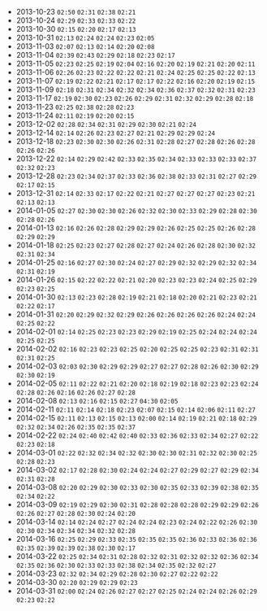 - 2013-10-23 `02:50` `02:31` `02:38` `02:21`
- 2013-10-24 `02:29` `02:33` `02:33` `02:22`
- 2013-10-30 `02:15` `02:20` `02:17` `02:13`
- 2013-10-31 `02:13` `02:24` `02:24` `02:23` `02:05`
- 2013-11-03 `02:07` `02:13` `02:14` `02:20` `02:08`
- 2013-11-04 `02:39` `02:43` `02:29` `02:18` `02:23` `02:17`
- 2013-11-05 `02:23` `02:25` `02:19` `02:04` `02:16` `02:20` `02:19` `02:21` `02:20` `02:11`
- 2013-11-06 `02:26` `02:23` `02:22` `02:22` `02:21` `02:24` `02:25` `02:25` `02:22` `02:13`
- 2013-11-07 `02:19` `02:22` `02:21` `02:17` `02:17` `02:22` `02:16` `02:20` `02:19` `02:15`
- 2013-11-09 `02:18` `02:31` `02:34` `02:32` `02:34` `02:36` `02:37` `02:32` `02:31` `02:23`
- 2013-11-17 `02:19` `02:30` `02:23` `02:26` `02:29` `02:31` `02:32` `02:29` `02:28` `02:18`
- 2013-11-23 `02:25` `02:38` `02:28` `02:23`
- 2013-11-24 `02:11` `02:19` `02:20` `02:15`
- 2013-12-02 `02:28` `02:34` `02:31` `02:29` `02:30` `02:21` `02:24`
- 2013-12-14 `02:14` `02:26` `02:23` `02:27` `02:21` `02:29` `02:29` `02:24`
- 2013-12-18 `02:23` `02:30` `02:30` `02:26` `02:31` `02:28` `02:27` `02:28` `02:26` `02:28` `02:26` `02:26`
- 2013-12-22 `02:14` `02:29` `02:42` `02:33` `02:35` `02:34` `02:33` `02:33` `02:33` `02:37` `02:32` `02:23`
- 2013-12-28 `02:23` `02:34` `02:37` `02:33` `02:36` `02:38` `02:33` `02:31` `02:27` `02:29` `02:17` `02:15`
- 2013-12-31 `02:14` `02:33` `02:17` `02:22` `02:21` `02:27` `02:27` `02:27` `02:23` `02:21` `02:13` `02:13`
- 2014-01-05 `02:27` `02:30` `02:30` `02:26` `02:32` `02:30` `02:33` `02:29` `02:28` `02:30` `02:28` `02:26`
- 2014-01-13 `02:16` `02:26` `02:28` `02:29` `02:29` `02:26` `02:25` `02:25` `02:26` `02:28` `02:29` `02:29`
- 2014-01-18 `02:25` `02:23` `02:27` `02:28` `02:27` `02:24` `02:26` `02:28` `02:30` `02:32` `02:31` `02:34`
- 2014-01-25 `02:16` `02:27` `02:30` `02:24` `02:27` `02:29` `02:32` `02:29` `02:32` `02:34` `02:31` `02:19`
- 2014-01-26 `02:15` `02:22` `02:22` `02:21` `02:20` `02:23` `02:23` `02:24` `02:25` `02:29` `02:23` `02:25`
- 2014-01-30 `02:13` `02:23` `02:28` `02:19` `02:21` `02:18` `02:20` `02:21` `02:23` `02:21` `02:22` `02:17`
- 2014-01-31 `02:20` `02:29` `02:32` `02:29` `02:26` `02:26` `02:26` `02:26` `02:24` `02:24` `02:25` `02:22`
- 2014-02-01 `02:14` `02:25` `02:23` `02:23` `02:29` `02:19` `02:25` `02:24` `02:24` `02:24` `02:25` `02:25`
- 2014-02-02 `02:16` `02:23` `02:23` `02:25` `02:20` `02:25` `02:25` `02:23` `02:31` `02:31` `02:31` `02:25`
- 2014-02-03 `02:03` `02:30` `02:29` `02:29` `02:27` `02:27` `02:28` `02:26` `02:30` `02:29` `02:30` `02:19`
- 2014-02-05 `02:11` `02:22` `02:21` `02:20` `02:18` `02:19` `02:18` `02:23` `02:23` `02:24` `02:28` `02:26` `02:16` `02:26` `02:27` `02:28`
- 2014-02-08 `02:13` `02:16` `02:15` `02:27` `04:30` `02:05`
- 2014-02-11 `02:11` `02:14` `02:18` `02:23` `02:07` `02:15` `02:14` `02:06` `02:11` `02:27`
- 2014-02-15 `02:11` `02:13` `02:15` `02:13` `02:00` `02:14` `02:19` `02:21` `02:18` `02:29` `02:32` `02:34` `02:26` `02:35` `02:35` `02:37`
- 2014-02-22 `02:24` `02:40` `02:42` `02:40` `02:33` `02:36` `02:33` `02:34` `02:27` `02:22` `02:23` `02:18`
- 2014-03-01 `02:22` `02:32` `02:34` `02:32` `02:30` `02:30` `02:31` `02:32` `02:30` `02:25` `02:28` `02:23`
- 2014-03-02 `02:17` `02:28` `02:30` `02:24` `02:24` `02:27` `02:29` `02:27` `02:29` `02:34` `02:31` `02:28`
- 2014-03-08 `02:20` `02:29` `02:30` `02:33` `02:30` `02:35` `02:33` `02:39` `02:38` `02:35` `02:34` `02:22`
- 2014-03-09 `02:19` `02:29` `02:30` `02:31` `02:28` `02:28` `02:28` `02:29` `02:29` `02:26` `02:26` `02:27` `02:28` `02:30` `02:24` `02:20`
- 2014-03-14 `02:14` `02:24` `02:27` `02:24` `02:24` `02:23` `02:24` `02:22` `02:26` `02:30` `02:30` `02:34` `02:34` `02:34` `02:32` `02:28`
- 2014-03-16 `02:25` `02:29` `02:33` `02:35` `02:35` `02:35` `02:36` `02:33` `02:36` `02:36` `02:35` `02:39` `02:39` `02:38` `02:30` `02:17`
- 2014-03-22 `02:25` `02:34` `02:31` `02:28` `02:32` `02:31` `02:32` `02:32` `02:36` `02:34` `02:35` `02:36` `02:30` `02:33` `02:33` `02:38` `02:34` `02:35` `02:32` `02:27`
- 2014-03-23 `02:32` `02:34` `02:29` `02:28` `02:30` `02:27` `02:22` `02:22`
- 2014-03-30 `02:20` `02:29` `02:29` `02:23`
- 2014-03-31 `02:00` `02:24` `02:26` `02:27` `02:27` `02:25` `02:24` `02:24` `02:26` `02:29` `02:23` `02:22`
